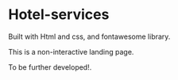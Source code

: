 # Hotel-services

Built with Html and css, and fontawesome library. 

This is a non-interactive landing page. 

To be further developed!.
